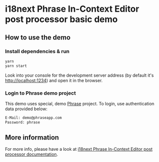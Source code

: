 # i18next Phrase In-Context Editor post processor basic demo

## How to use the demo

### Install dependencies & run

```bash
yarn
yarn start
```

Look into your console for the development server address (by default it's [http://localhost:1234](http://localhost:1234)) and open it in the browser.

### Login to Phrase demo project

This demo uses special, demo [Phrase](https://phrase.com) project. To login, use authentication data provided below:

```bash
E-Mail: demo@phraseapp.com
Password: phrase
```

## More information

For more info, please have a look at [i18next Phrase In-Context Editor post processor documentation](https://phrase.github.io/i18next-phrase-in-context-editor-post-processor/).
